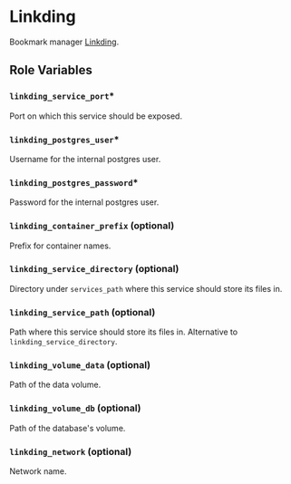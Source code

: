 # Linkding

Bookmark manager [Linkding](https://github.com/sissbruecker/linkding).

## Role Variables

### `linkding_service_port`*
Port on which this service should be exposed.

### `linkding_postgres_user`*
Username for the internal postgres user.

### `linkding_postgres_password`*
Password for the internal postgres user.

### `linkding_container_prefix` (optional)
Prefix for container names.

### `linkding_service_directory` (optional)
Directory under `services_path` where this service should store its files in.

### `linkding_service_path` (optional)
Path where this service should store its files in. Alternative to `linkding_service_directory`.

### `linkding_volume_data` (optional)
Path of the data volume.

### `linkding_volume_db` (optional)
Path of the database's volume.

### `linkding_network` (optional)
Network name.

